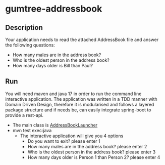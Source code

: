 # gumtree-addressbook

## Description
Your application needs to read the attached AddressBook file and answer the following questions:

* How many males are in the address book?
* Who is the oldest person in the address book?
* How many days older is Bill than Paul?

## Run
You will need maven and java 17 in order to run the command line interactive application. The application was written in a TDD manner with Domain Driven Design, therefore it is modularised and follows a layered package structure and if needs be, can easily integrate spring-boot to provide a rest-api.
* The main class is [AddressBookLauncher](src/main/java/co/uk/gumtree/address/application/AddressBookLauncher.java)
* mvn test exec:java
  * The interactive application will give you 4 options
    * Do you want to exit? please enter 1 
    * How many males are in the address book? please enter 2 
    * Who is the oldest person in the address book? please enter 3
    * How many days older is Person 1 than Person 2? please enter 4
